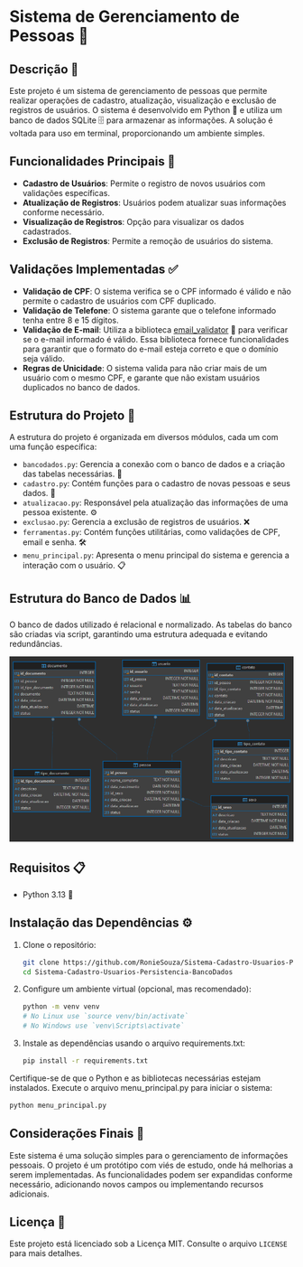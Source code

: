 # Sistema de Gerenciamento de Pessoas 👥

## Descrição 📜
Este projeto é um sistema de gerenciamento de pessoas que permite realizar operações de cadastro, atualização, visualização e exclusão de registros de usuários. O sistema é desenvolvido em Python 🐍 e utiliza um banco de dados SQLite 🗄️ para armazenar as informações. A solução é voltada para uso em terminal, proporcionando um ambiente simples.

## Funcionalidades Principais 🌟
- **Cadastro de Usuários**: Permite o registro de novos usuários com validações específicas.
- **Atualização de Registros**: Usuários podem atualizar suas informações conforme necessário.
- **Visualização de Registros**: Opção para visualizar os dados cadastrados.
- **Exclusão de Registros**: Permite a remoção de usuários do sistema.

## Validações Implementadas ✅
- **Validação de CPF**: O sistema verifica se o CPF informado é válido e não permite o cadastro de usuários com CPF duplicado.
- **Validação de Telefone**: O sistema garante que o telefone informado tenha entre 8 e 15 dígitos.
- **Validação de E-mail**: Utiliza a biblioteca [email_validator](https://pypi.org/project/email-validator/) 📧 para verificar se o e-mail informado é válido. Essa biblioteca fornece funcionalidades para garantir que o formato do e-mail esteja correto e que o domínio seja válido.
- **Regras de Unicidade**: O sistema valida para não criar mais de um usuário com o mesmo CPF, e garante que não existam usuários duplicados no banco de dados.

## Estrutura do Projeto 📁
A estrutura do projeto é organizada em diversos módulos, cada um com uma função específica:

- `bancodados.py`: Gerencia a conexão com o banco de dados e a criação das tabelas necessárias. 🔗
- `cadastro.py`: Contém funções para o cadastro de novas pessoas e seus dados. 📝
- `atualizacao.py`: Responsável pela atualização das informações de uma pessoa existente. ⚙️
- `exclusao.py`: Gerencia a exclusão de registros de usuários. ❌
- `ferramentas.py`: Contém funções utilitárias, como validações de CPF, email e senha. 🛠️
- `menu_principal.py`: Apresenta o menu principal do sistema e gerencia a interação com o usuário. 📋

## Estrutura do Banco de Dados 📊
O banco de dados utilizado é relacional e normalizado. As tabelas do banco são criadas via script, garantindo uma estrutura adequada e evitando redundâncias. 

![Modelo de Normalização](gestaodb.png)

## Requisitos 📋

- Python 3.13 🐍

## Instalação das Dependências ⚙️

1. Clone o repositório:

   ```bash
   git clone https://github.com/RonieSouza/Sistema-Cadastro-Usuarios-Persistencia-BancoDados.git
   cd Sistema-Cadastro-Usuarios-Persistencia-BancoDados
   ```
   
2. Configure um ambiente virtual (opcional, mas recomendado):

   ```bash
   python -m venv venv
   # No Linux use `source venv/bin/activate`
   # No Windows use `venv\Scripts\activate`
   ```

3. Instale as dependências usando o arquivo requirements.txt:

   ```bash
   pip install -r requirements.txt
   ```
   
Certifique-se de que o Python e as bibliotecas necessárias estejam instalados.
Execute o arquivo menu_principal.py para iniciar o sistema:

```bash
python menu_principal.py
```

## Considerações Finais 📝
Este sistema é uma solução simples para o gerenciamento de informações pessoais. O projeto é um protótipo com viés de estudo, onde há melhorias a serem implementadas. As funcionalidades podem ser expandidas conforme necessário, adicionando novos campos ou implementando recursos adicionais.

## Licença 📜
Este projeto está licenciado sob a Licença MIT. Consulte o arquivo `LICENSE` para mais detalhes.